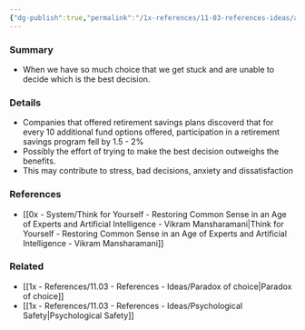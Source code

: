 ```yaml
---
{"dg-publish":true,"permalink":"/1x-references/11-03-references-ideas/analysis-paralysis/","title":"Analysis Paralysis","dgShowBacklinks":false}
---
```



### Summary
- When we have so much choice that we get stuck and are unable to decide which is the best decision.

### Details
- Companies that offered retirement savings plans discoverd that for every 10 additional fund options offered, participation in a retirement savings program fell by 1.5 - 2%
- Possibly the effort of trying to make the best decision outweighs the benefits.
- This may contribute to stress, bad decisions, anxiety and dissatisfaction

### References
- [[0x - System/Think for Yourself - Restoring Common Sense in an Age of Experts and Artificial Intelligence - Vikram Mansharamani\|Think for Yourself - Restoring Common Sense in an Age of Experts and Artificial Intelligence - Vikram Mansharamani]]

### Related
- [[1x - References/11.03 - References - Ideas/Paradox of choice\|Paradox of choice]]
- [[1x - References/11.03 - References - Ideas/Psychological Safety\|Psychological Safety]]